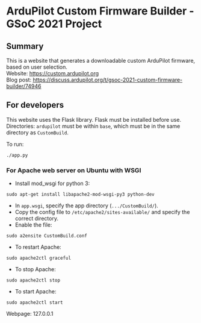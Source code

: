 # ArduPilot Custom Firmware Builder - GSoC 2021 Project

## Summary

This is a website that generates a downloadable custom ArduPilot firmware, based on user selection.  
Website: https://custom.ardupilot.org  
Blog post: https://discuss.ardupilot.org/t/gsoc-2021-custom-firmware-builder/74946

## For developers

This website uses the Flask library. Flask must be installed before use.  
Directories: `ardupilot` must be within `base`, which must be in the same directory as `CustomBuild`.

To run:

```
./app.py
```

### For Apache web server on Ubuntu with WSGI

* Install mod_wsgi for python 3:
```
sudo apt-get install libapache2-mod-wsgi-py3 python-dev
```
* In `app.wsgi`, specify the app directory (`.../CustomBuild/`).
* Copy the config file to `/etc/apache2/sites-available/` and specify the correct directory.
* Enable the file:
```
sudo a2ensite CustomBuild.conf
```
* To restart Apache:
```
sudo apache2ctl graceful
```
* To stop Apache:
```
sudo apache2ctl stop
```
* To start Apache:
```
sudo apache2ctl start
```
Webpage: 127.0.0.1
